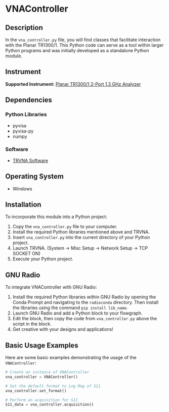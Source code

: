 # VNAController

## Description

In the `vna_controller.py` file, you will find classes that facilitate interaction with the Planar TR1300/1. This Python code can serve as a tool within larger Python programs and was initially developed as a standalone Python module.

## Instrument

**Supported Instrument:** [Planar TR1300/1 2-Port 1.3 GHz Analyzer](https://coppermountaintech.com/vna/tr1300-1-2-port-1-3-ghz-analyzer/)

## Dependencies

### Python Libraries

- pyvisa
- pyvisa-py
- numpy

### Software

- [TRVNA Software](https://coppermountaintech.com/download-free-vna-software/)

## Operating System

- Windows

## Installation

To incorporate this module into a Python project:

1. Copy the `vna_controller.py` file to your computer.
2. Install the required Python libraries mentioned above and TRVNA.
3. Insert `vna_controller.py` into the current directory of your Python project.
4. Launch TRVNA. (System -> Misc Setup -> Network Setup -> TCP SOCKET ON)
5. Execute your Python project.

## GNU Radio

To integrate VNAController with GNU Radio:

1. Install the required Python libraries within GNU Radio by opening the Conda Prompt and navigating to the `radioconda` directory. Then install the libraries using the command `pip install lib_name`.
2. Launch GNU Radio and add a Python block to your flowgraph.
3. Edit the block, then copy the code from `vna_controller.py` above the script in the block.
4. Get creative with your designs and applications!

## Basic Usage Examples

Here are some basic examples demonstrating the usage of the `VNAController`:

```python
# Create an instance of VNAController
vna_controller = VNAController()

# Set the default format to Log Mag of S11
vna_controller.set_format()

# Perform an acquisition for S11
S11_data = vna_controller.acquisition()
